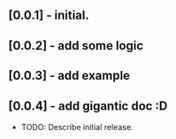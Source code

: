 ## [0.0.1] - initial.
## [0.0.2] - add some logic
## [0.0.3] - add example
## [0.0.4] - add gigantic doc :D

* TODO: Describe initial release.
